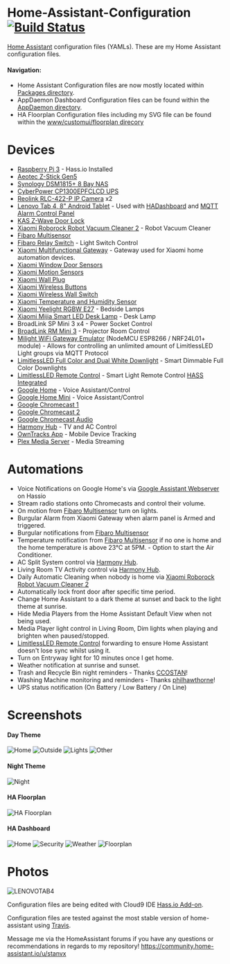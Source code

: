 # Home-Assistant-Configuration [![Build Status](https://travis-ci.org/stanvx/Home-Assistant-Configuration.svg?branch=master)](https://travis-ci.org/stanvx/Home-Assistant-Configuration)
[Home Assistant](https://home-assistant.io/) configuration files (YAMLs). These are my Home Assistant configuration files.
#### Navigation:
* Home Assistant Configuration files are now mostly located within [Packages directory](https://github.com/stanvx/Home-Assistant-Configuration/tree/master/packages).
* AppDaemon Dashboard Configuration files can be found within the [AppDaemon directory](https://github.com/stanvx/Home-Assistant-Configuration/tree/master/appdaemon/dashboards).
* HA Floorplan Configuration files including my SVG file can be found within the [www/customui/floorplan direcory](https://github.com/stanvx/Home-Assistant-Configuration/tree/master/www/custom_ui/floorplan)

# Devices
* [Raspberry Pi 3](http://amzn.to/2nMYhkX) - Hass.io Installed
* [Aeotec Z-Stick Gen5](http://aeotec.com/z-wave-usb-stick)
* [Synology DSM1815+ 8 Bay NAS](https://www.synology.com/en-global/products/DS1817+)
* [CyberPower CP1300EPFCLCD UPS](https://www.cyberpower.com/vn/en/product/sku/CP1300EPFCLCD)
* [Reolink RLC-422-P IP Camera](https://reolink.com/product/rlc-422/) x2
* [Lenovo Tab 4, 8" Android Tablet](https://www3.lenovo.com/au/en/tablets-and-2-in-1s/android-tablets/Lenovo-TB-8504/p/ZZITZTATB08) - Used with [HADashboard](https://play.google.com/store/apps/details?id=de.ozerov.fully) and [MQTT Alarm Control Panel](https://play.google.com/store/apps/details?id=com.thanksmister.iot.mqtt.alarmpanel)
* [KAS Z-Wave Door Lock](https://kas.com.au/online-store/z-wavedoorlock/)
* [Xiaomi Roborock Robot Vacuum Cleaner 2](https://xiaomi-mi.com/appliances/xiaomi-mijia-roborock-robot-vacuum-cleaner-2-white) - Robot Vacuum Cleaner
* [Fibaro Multisensor](https://www.fibaro.com/en/products/motion-sensor)
* [Fibaro Relay Switch](https://www.fibaro.com/en/products/switches-2) - Light Switch Control
* [Xiaomi Multifunctional Gateway](https://www.gearbest.com/living-appliances/pp_344667.html) - Gateway used for Xiaomi home automation devices.
* [Xiaomi Window Door Sensors](https://www.gearbest.com/smart-light-bulb/pp_257677.html)
* [Xiaomi Motion Sensors](https://www.gearbest.com/smart-light-bulb/pp_257678.html)
* [Xiaomi Wall Plug](https://www.gearbest.com/living-appliances/pp_344666.html)
* [Xiaomi Wireless Buttons](https://www.gearbest.com/smart-light-bulb/pp_257679.html)
* [Xiaomi Wireless Wall Switch](https://www.gearbest.com/alarm-systems/pp_610095.html)
* [Xiaomi Temperature and Humidity Sensor](https://www.gearbest.com/living-appliances/pp_344665.html)
* [Xiaomi Yeelight RGBW E27](https://www.gearbest.com/smart-lighting/pp_361555.html) - Bedside Lamps
* [Xiaomi Mijia Smart LED Desk Lamp](http://www.gearbest.com/table-lamps/pp_363779.html) - Desk Lamp
* BroadLink SP Mini 3 x4 - Power Socket Control
* [BroadLink RM Mini 3](https://www.gearbest.com/living-appliances/pp_357329.html) - Projector Room Control
* [Milight WiFi Gateway Emulator](https://github.com/sidoh/esp8266_milight_hub) (NodeMCU ESP8266 / NRF24L01+ module) - Allows for controlling an unlimited amount of LimitlessLED Light groups via MQTT Protocol
* [LimitlessLED Full Color and Dual White Downlight](http://www.limitlessled.com/shop/mr16-rgbw-ww-cw-color-and-white-led) - Smart Dimmable Full Color Downlights
* [LimitlessLED Remote Control](http://www.limitlessled.com/shop/remote-control-for-rgb-ww-cw-color-led-lightbulbs) - Smart Light Remote Control [HASS Integrated](https://github.com/sidoh/esp8266_milight_hub/wiki/Using-Milight-Remote-with-HomeAssistant)
* [Google Home](https://store.google.com/product/google_home) - Voice Assistant/Control
* [Google Home Mini](https://store.google.com/product/google_home_mini) - Voice Assistant/Control
* [Google Chromecast 1](https://www.google.com.au/chromecast/tv/chromecast)
* [Google Chromecast 2](https://www.google.com.au/chromecast/tv/chromecast)
* [Google Chromecast Audio](https://www.google.com.au/intl/en_au/chromecast/audio)
* [Harmony Hub](https://www.logitech.com/en-us/product/harmony-hub?crid=60) - TV and AC Control
* [OwnTracks App](http://owntracks.org) - Mobile Device Tracking
* [Plex Media Server](https://plex.tv) - Media Streaming

# Automations
* Voice Notifications on Google Home's via [Google Assistant Webserver](https://community.home-assistant.io/t/community-hass-io-add-on-google-assistant-webserver-broadcast-messages-without-interrupting-music/37274) on Hassio
* Stream radio stations onto Chromecasts and control their volume.
* On motion from [Fibaro Multisensor](https://www.fibaro.com/en/products/motion-sensor) turn on lights.
* Burgular Alarm from Xiaomi Gateway when alarm panel is Armed and triggered.
* Burgular notifications from [Fibaro Multisensor](https://www.fibaro.com/en/products/motion-sensor)
* Temperature notification from [Fibaro Multisensor](https://www.fibaro.com/en/products/motion-sensor) if no one is home and the home temperature is above 23°C at 5PM. - Option to start the Air Conditioner.
* AC Split System control via [Harmony Hub](http://amzn.to/2n0jhG3).
* Living Room TV Activity control via [Harmony Hub](http://amzn.to/2n0jhG3).
* Daily Automatic Cleaning when nobody is home via [Xiaomi Roborock Robot Vacuum Cleaner 2](https://xiaomi-mi.com/appliances/xiaomi-mijia-roborock-robot-vacuum-cleaner-2-white)
* Automatically lock front door after specific time period.
* Change Home Assistant to a dark theme at sunset and back to the light theme at sunrise.
* Hide Media Players from the Home Assistant Default View when not being used.
* Media Player light control in Living Room, Dim lights when playing and brighten when paused/stopped.
* [LimitlessLED Remote Control](http://www.limitlessled.com/shop/remote-control-for-rgb-ww-cw-color-led-lightbulbs) forwarding to ensure Home Assistant doesn't lose sync whilst using it.
* Turn on Entryway light for 10 minutes once I get home.
* Weather notification at sunrise and sunset.
* Trash and Recycle Bin night reminders - Thanks [CCOSTAN](https://github.com/CCOSTAN/Home-AssistantConfig)!
* Washing Machine monitoring and reminders - Thanks [philhawthorne](https://philhawthorne.com/making-dumb-dishwashers-and-washing-machines-smart-alerts-when-the-dishes-and-clothes-are-cleaned/)!
* UPS status notification (On Battery / Low Battery / On Line)

# Screenshots
#### Day Theme
![Home](https://raw.githubusercontent.com/stanvx/Home-Assistant-Configuration/master/screenshots/HA1.PNG)
![Outside](https://raw.githubusercontent.com/stanvx/Home-Assistant-Configuration/master/screenshots/HA2.PNG)
![Lights](https://raw.githubusercontent.com/stanvx/Home-Assistant-Configuration/master/screenshots/HA3.PNG)
![Other](https://raw.githubusercontent.com/stanvx/Home-Assistant-Configuration/master/screenshots/HA4.PNG)
#### Night Theme
![Night](https://raw.githubusercontent.com/stanvx/Home-Assistant-Configuration/master/screenshots/HANIGHT.PNG)
#### HA Floorplan
![HA Floorplan](https://raw.githubusercontent.com/stanvx/Home-Assistant-Configuration/master/screenshots/HAFLOORPLAN.PNG)
#### HA Dashboard
![Home](https://raw.githubusercontent.com/stanvx/Home-Assistant-Configuration/master/screenshots/HADashboardHome.png)
![Security](https://raw.githubusercontent.com/stanvx/Home-Assistant-Configuration/master/screenshots/HADashboardSecurity.png)
![Weather](https://raw.githubusercontent.com/stanvx/Home-Assistant-Configuration/master/screenshots/HADashboardWeather.png)
![Floorplan](https://raw.githubusercontent.com/stanvx/Home-Assistant-Configuration/master/screenshots/HADashboarFloorplan.png)

# Photos
![LENOVOTAB4](https://raw.githubusercontent.com/stanvx/Home-Assistant-Configuration/master/screenshots/LENOVOTAB4.png)

Configuration files are being edited with Cloud9 IDE [Hass.io Add-on](https://github.com/hassio-addons/addon-ide).

Configuration files are tested against the most stable version of home-assistant using [Travis](https://travis-ci.org/stanvx/Home-Assistant-Configuration).

Message me via the HomeAssistant forums if you have any questions or recommendations in regards to my repository! https://community.home-assistant.io/u/stanvx
